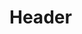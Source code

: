 <!-- TITLE: AR For Retail Prototype -->
<!-- SUBTITLE: A quick summary of Ar Kit Ar For Retail Prototype -->

# Header